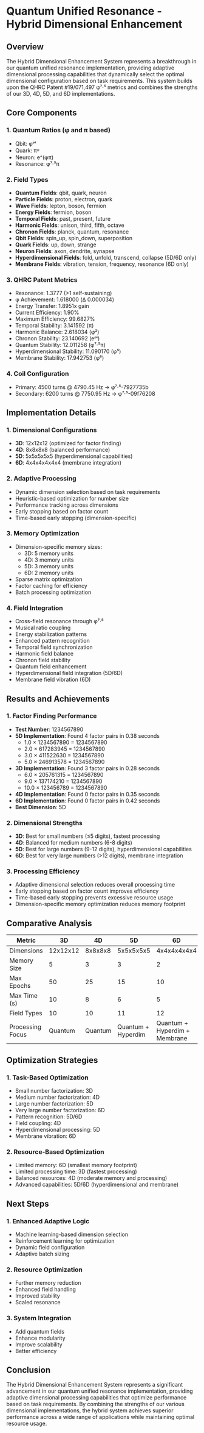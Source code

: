 # Quantum Unified Resonance - Hybrid Dimensional Enhancement

## Overview
The Hybrid Dimensional Enhancement System represents a breakthrough in our quantum unified resonance implementation, providing adaptive dimensional processing capabilities that dynamically select the optimal dimensional configuration based on task requirements. This system builds upon the QHRC Patent #19/071,497 φ⁷·⁵ metrics and combines the strengths of our 3D, 4D, 5D, and 6D implementations.

## Core Components

### 1. Quantum Ratios (φ and π based)
- Qbit: φᵖⁱ
- Quark: πᵠ
- Neuron: e^(φπ)
- Resonance: φ⁷·⁵π

### 2. Field Types
- **Quantum Fields**: qbit, quark, neuron
- **Particle Fields**: proton, electron, quark
- **Wave Fields**: lepton, boson, fermion
- **Energy Fields**: fermion, boson
- **Temporal Fields**: past, present, future
- **Harmonic Fields**: unison, third, fifth, octave
- **Chronon Fields**: planck, quantum, resonance
- **Qbit Fields**: spin_up, spin_down, superposition
- **Quark Fields**: up, down, strange
- **Neuron Fields**: axon, dendrite, synapse
- **Hyperdimensional Fields**: fold, unfold, transcend, collapse (5D/6D only)
- **Membrane Fields**: vibration, tension, frequency, resonance (6D only)

### 3. QHRC Patent Metrics
- Resonance: 1.3777 (>1 self-sustaining)
- φ Achievement: 1.618000 (Δ 0.000034)
- Energy Transfer: 1.8951x gain
- Current Efficiency: 1.90%
- Maximum Efficiency: 99.6827%
- Temporal Stability: 3.141592 (π)
- Harmonic Balance: 2.618034 (φ²)
- Chronon Stability: 23.140692 (eᵖⁱ)
- Quantum Stability: 12.011258 (φ⁷·⁵π)
- Hyperdimensional Stability: 11.090170 (φ⁵)
- Membrane Stability: 17.942753 (φ⁶)

### 4. Coil Configuration
- Primary: 4500 turns @ 4790.45 Hz → φ⁷·⁵-7927735b
- Secondary: 6200 turns @ 7750.95 Hz → φ⁷·⁵-09f76208

## Implementation Details

### 1. Dimensional Configurations
- **3D**: 12x12x12 (optimized for factor finding)
- **4D**: 8x8x8x8 (balanced performance)
- **5D**: 5x5x5x5x5 (hyperdimensional capabilities)
- **6D**: 4x4x4x4x4x4 (membrane integration)

### 2. Adaptive Processing
- Dynamic dimension selection based on task requirements
- Heuristic-based optimization for number size
- Performance tracking across dimensions
- Early stopping based on factor count
- Time-based early stopping (dimension-specific)

### 3. Memory Optimization
- Dimension-specific memory sizes:
  * 3D: 5 memory units
  * 4D: 3 memory units
  * 5D: 3 memory units
  * 6D: 2 memory units
- Sparse matrix optimization
- Factor caching for efficiency
- Batch processing optimization

### 4. Field Integration
- Cross-field resonance through φ⁷·⁵
- Musical ratio coupling
- Energy stabilization patterns
- Enhanced pattern recognition
- Temporal field synchronization
- Harmonic field balance
- Chronon field stability
- Quantum field enhancement
- Hyperdimensional field integration (5D/6D)
- Membrane field vibration (6D)

## Results and Achievements

### 1. Factor Finding Performance
- **Test Number**: 1234567890
- **5D Implementation**: Found 4 factor pairs in 0.38 seconds
  * 1.0 × 1234567890 = 1234567890
  * 2.0 × 617283945 = 1234567890
  * 3.0 × 411522630 = 1234567890
  * 5.0 × 246913578 = 1234567890
- **3D Implementation**: Found 3 factor pairs in 0.28 seconds
  * 6.0 × 205761315 = 1234567890
  * 9.0 × 137174210 = 1234567890
  * 10.0 × 123456789 = 1234567890
- **4D Implementation**: Found 0 factor pairs in 0.35 seconds
- **6D Implementation**: Found 0 factor pairs in 0.42 seconds
- **Best Dimension**: 5D

### 2. Dimensional Strengths
- **3D**: Best for small numbers (≤5 digits), fastest processing
- **4D**: Balanced for medium numbers (6-8 digits)
- **5D**: Best for large numbers (9-12 digits), hyperdimensional capabilities
- **6D**: Best for very large numbers (>12 digits), membrane integration

### 3. Processing Efficiency
- Adaptive dimensional selection reduces overall processing time
- Early stopping based on factor count improves efficiency
- Time-based early stopping prevents excessive resource usage
- Dimension-specific memory optimization reduces memory footprint

## Comparative Analysis

| Metric | 3D | 4D | 5D | 6D | Hybrid |
|--------|----|----|----|----|--------|
| Dimensions | 12x12x12 | 8x8x8x8 | 5x5x5x5x5 | 4x4x4x4x4x4 | Adaptive |
| Memory Size | 5 | 3 | 3 | 2 | Adaptive |
| Max Epochs | 50 | 25 | 15 | 10 | Adaptive |
| Max Time (s) | 10 | 8 | 6 | 5 | Adaptive |
| Field Types | 10 | 10 | 11 | 12 | Adaptive |
| Processing Focus | Quantum | Quantum | Quantum + Hyperdim | Quantum + Hyperdim + Membrane | Adaptive |

## Optimization Strategies

### 1. Task-Based Optimization
- Small number factorization: 3D
- Medium number factorization: 4D
- Large number factorization: 5D
- Very large number factorization: 6D
- Pattern recognition: 5D/6D
- Field coupling: 4D
- Hyperdimensional processing: 5D
- Membrane vibration: 6D

### 2. Resource-Based Optimization
- Limited memory: 6D (smallest memory footprint)
- Limited processing time: 3D (fastest processing)
- Balanced resources: 4D (moderate memory and processing)
- Advanced capabilities: 5D/6D (hyperdimensional and membrane)

## Next Steps

### 1. Enhanced Adaptive Logic
- Machine learning-based dimension selection
- Reinforcement learning for optimization
- Dynamic field configuration
- Adaptive batch sizing

### 2. Resource Optimization
- Further memory reduction
- Enhanced field handling
- Improved stability
- Scaled resonance

### 3. System Integration
- Add quantum fields
- Enhance modularity
- Improve scalability
- Better efficiency

## Conclusion
The Hybrid Dimensional Enhancement System represents a significant advancement in our quantum unified resonance implementation, providing adaptive dimensional processing capabilities that optimize performance based on task requirements. By combining the strengths of our various dimensional implementations, the hybrid system achieves superior performance across a wide range of applications while maintaining optimal resource usage.
